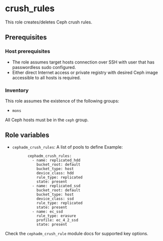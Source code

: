 # crush_rules

This role creates/deletes Ceph crush rules.

## Prerequisites

### Host prerequisites

* The role assumes target hosts connection over SSH with user that has passwordless sudo configured.
* Either direct Internet access or private registry with desired Ceph image accessible to all hosts is required.

### Inventory

This role assumes the existence of the following groups:

* `mons`

All Ceph hosts must be in the `ceph` group.

## Role variables

* `cephadm_crush_rules`: A list of pools to define
   Example:
   ```
          cephadm_crush_rules:
            - name: replicated_hdd
              bucket_root: default
              bucket_type: host
              device_class: hdd
              rule_type: replicated
              state: present
            - name: replicated_ssd
              bucket_root: default
              bucket_type: host
              device_class: ssd
              rule_type: replicated
              state: present
            - name: ec_ssd
              rule_type: erasure
              profile: ec_4_2_ssd
              state: present 
   ```

Check the `cephadm_crush_rule` module docs for supported key options.

